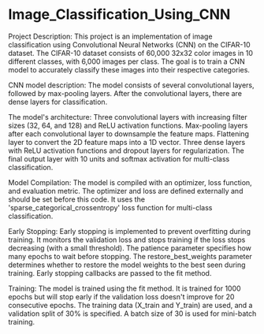 # Image_Classification_Using_CNN

Project Description:
This project is an implementation of image classification using Convolutional Neural Networks (CNN) on the CIFAR-10 dataset. The CIFAR-10 dataset consists of 60,000 32x32 color images in 10 different classes, with 6,000 images per class. The goal is to train a CNN model to accurately classify these images into their respective categories.

CNN model description:
The model consists of several convolutional layers, followed by max-pooling layers.
After the convolutional layers, there are dense layers for classification.

The model's architecture:
Three convolutional layers with increasing filter sizes (32, 64, and 128) and ReLU activation functions.
Max-pooling layers after each convolutional layer to downsample the feature maps.
Flattening layer to convert the 2D feature maps into a 1D vector.
Three dense layers with ReLU activation functions and dropout layers for regularization.
The final output layer with 10 units and softmax activation for multi-class classification.

Model Compilation:
The model is compiled with an optimizer, loss function, and evaluation metric.
The optimizer and loss are defined externally and should be set before this code.
It uses the 'sparse_categorical_crossentropy' loss function for multi-class classification.

Early Stopping:
Early stopping is implemented to prevent overfitting during training.
It monitors the validation loss and stops training if the loss stops decreasing (with a small threshold).
The patience parameter specifies how many epochs to wait before stopping.
The restore_best_weights parameter determines whether to restore the model weights to the best seen during training.
Early stopping callbacks are passed to the fit method.

Training:
The model is trained using the fit method.
It is trained for 1000 epochs but will stop early if the validation loss doesn't improve for 20 consecutive epochs.
The training data (X_train and Y_train) are used, and a validation split of 30% is specified.
A batch size of 30 is used for mini-batch training.
